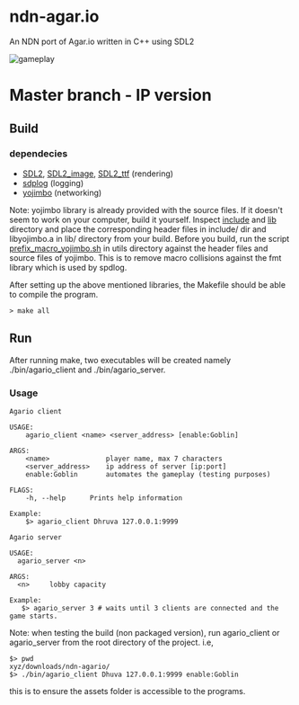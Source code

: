 # ndn-agar.io
An NDN port of Agar.io written in C++ using SDL2

![gameplay](https://user-images.githubusercontent.com/30603669/79047318-7cf79c80-7c33-11ea-9ca3-ef8395db7072.png)

# Master branch - IP version
## Build
### dependecies
- [SDL2](https://lazyfoo.net/tutorials/SDL/01_hello_SDL/linux/index.php), [SDL2_image](https://lazyfoo.net/tutorials/SDL/06_extension_libraries_and_loading_other_image_formats/linux/index.php), [SDL2_ttf](https://lazyfoo.net/tutorials/SDL/16_true_type_fonts/index.php) (rendering)
- [sdplog](https://github.com/gabime/spdlog) (logging)
- [yojimbo](https://github.com/networkprotocol/yojimbo) (networking)


Note: yojimbo library is already provided with the source files. If it doesn't seem to work on your computer, build it yourself. Inspect [include](https://github.com/sathwikmatsa/ndn-agar.io/tree/master/include/yojimbo) and [lib](https://github.com/sathwikmatsa/ndn-agar.io/tree/master/lib) directory and place the corresponding header files in include/ dir and libyojimbo.a in lib/ directory from your build. Before you build, run the script [prefix_macro_yojimbo.sh](https://github.com/sathwikmatsa/ndn-agar.io/blob/master/utils/prefix_macro_yojimbo.sh) in utils directory against the header files and source files of yojimbo. This is to remove macro collisions against the fmt library which is used by spdlog.

After setting up the above mentioned libraries, the Makefile should be able to compile the program.
```
> make all
```

## Run
After running make, two executables will be created namely ./bin/agario_client and ./bin/agario_server.

### Usage
```
Agario client

USAGE:
    agario_client <name> <server_address> [enable:Goblin]

ARGS:
    <name>              player name, max 7 characters
    <server_address>    ip address of server [ip:port]
    enable:Goblin       automates the gameplay (testing purposes)

FLAGS:
    -h, --help      Prints help information

Example:
    $> agario_client Dhruva 127.0.0.1:9999
```
```
Agario server

USAGE:
  agario_server <n>
 
ARGS:
  <n>     lobby capacity

Example:
   $> agario_server 3 # waits until 3 clients are connected and the game starts.
```

Note: when testing the build (non packaged version), run agario_client or agario_server from the root directory of the project. i.e,
```
$> pwd
xyz/downloads/ndn-agario/
$> ./bin/agario_client Dhuva 127.0.0.1:9999 enable:Goblin
```
this is to ensure the assets folder is accessible to the programs.
